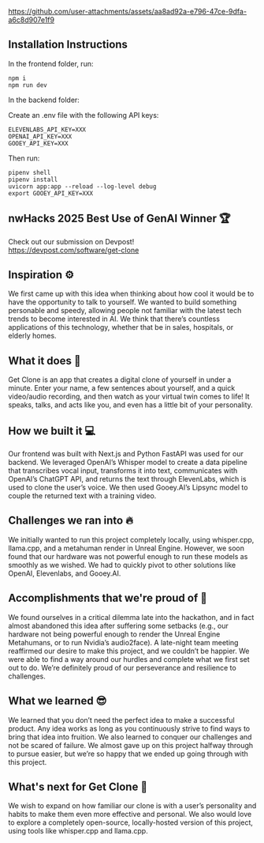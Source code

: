 https://github.com/user-attachments/assets/aa8ad92a-e796-47ce-9dfa-a6c8d907e1f9

## Installation Instructions
In the frontend folder, run:

```
npm i
npm run dev
```

In the backend folder:

Create an .env file with the following API keys:
```
ELEVENLABS_API_KEY=XXX
OPENAI_API_KEY=XXX
GOOEY_API_KEY=XXX
```

Then run:
```
pipenv shell
pipenv install
uvicorn app:app --reload --log-level debug
export GOOEY_API_KEY=XXX
```

## nwHacks 2025 Best Use of GenAI Winner :trophy:
Check out our submission on Devpost! \
https://devpost.com/software/get-clone

## Inspiration ⚙️
We first came up with this idea when thinking about how cool it would be to have the opportunity to talk to yourself. We wanted to build something personable and speedy, allowing people not familiar with the latest tech trends to become interested in AI. We think that there’s countless applications of this technology, whether that be in sales, hospitals, or elderly homes.

## What it does 🤖
Get Clone is an app that creates a digital clone of yourself in under a minute. Enter your name, a few sentences about yourself, and a quick video/audio recording, and then watch as your virtual twin comes to life! It speaks, talks, and acts like you, and even has a little bit of your personality.

## How we built it 💻
Our frontend was built with Next.js and Python FastAPI was used for our backend. We leveraged OpenAI’s Whisper model to create a data pipeline that transcribes vocal input, transforms it into text, communicates with OpenAI’s ChatGPT API, and returns the text through ElevenLabs, which is used to clone the user’s voice. We then used Gooey.AI’s Lipsync model to couple the returned text with a training video.

## Challenges we ran into 🔥
We initially wanted to run this project completely locally, using whisper.cpp, llama.cpp, and a metahuman render in Unreal Engine. However, we soon found that our hardware was not powerful enough to run these models as smoothly as we wished. We had to quickly pivot to other solutions like OpenAI, Elevenlabs, and Gooey.AI.

## Accomplishments that we're proud of 🗿
We found ourselves in a critical dilemma late into the hackathon, and in fact almost abandoned this idea after suffering some setbacks (e.g., our hardware not being powerful enough to render the Unreal Engine Metahumans, or to run Nvidia’s audio2face). A late-night team meeting reaffirmed our desire to make this project, and we couldn’t be happier. We were able to find a way around our hurdles and complete what we first set out to do. We’re definitely proud of our perseverance and resilience to challenges.

## What we learned 😎
We learned that you don’t need the perfect idea to make a successful product. Any idea works as long as you continuously strive to find ways to bring that idea into fruition. We also learned to conquer our challenges and not be scared of failure. We almost gave up on this project halfway through to pursue easier, but we’re so happy that we ended up going through with this project.

## What's next for Get Clone 👾
We wish to expand on how familiar our clone is with a user’s personality and habits to make them even more effective and personal. We also would love to explore a completely open-source, locally-hosted version of this project, using tools like whisper.cpp and llama.cpp.
